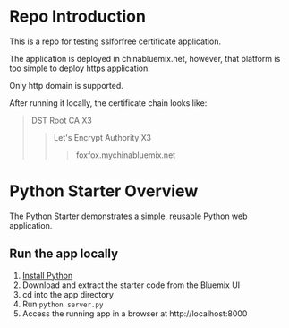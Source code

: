 # Repo Introduction

This is a repo for testing sslforfree certificate application. 

The application is deployed in chinabluemix.net, however, that platform is too simple to deploy https application. 

Only http domain is supported. 

After running it locally, the certificate chain looks like:

> DST Root CA X3
>> Let's Encrypt Authority X3
>>> foxfox.mychinabluemix.net

# Python Starter Overview

The Python Starter demonstrates a simple, reusable Python web application.

## Run the app locally

1. [Install Python][]
2. Download and extract the starter code from the Bluemix UI
3. cd into the app directory
4. Run `python server.py`
5. Access the running app in a browser at http://localhost:8000

[Install Python]: https://www.python.org/downloads/
